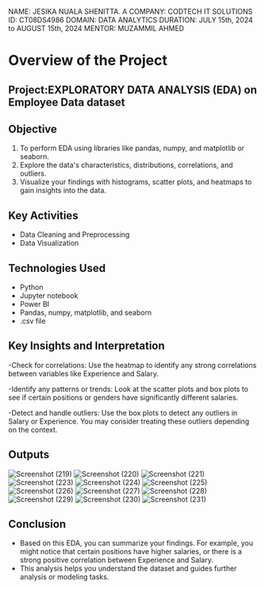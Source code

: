 NAME: JESIKA NUALA SHENITTA. A
COMPANY: CODTECH IT SOLUTIONS
ID: CT08DS4986
DOMAIN: DATA ANALYTICS
DURATION: JULY 15th, 2024 to AUGUST 15th, 2024
MENTOR: MUZAMMIL AHMED

# Overview of the Project
## Project:EXPLORATORY DATA ANALYSIS (EDA) on Employee Data dataset
## Objective
1. To perform EDA using libraries like pandas, numpy, and matplotlib or seaborn. 
2. Explore the data's characteristics, distributions, correlations, and outliers.
3. Visualize your findings with histograms, scatter plots, and heatmaps to gain insights into the data.
## Key Activities
- Data Cleaning and Preprocessing
- Data Visualization
## Technologies Used
- Python
- Jupyter notebook
- Power BI
- Pandas, numpy, matplotlib, and seaborn
- .csv file
## Key Insights and Interpretation
-Check for correlations:
Use the heatmap to identify any strong correlations between variables like Experience and Salary.

-Identify any patterns or trends:
Look at the scatter plots and box plots to see if certain positions or genders have significantly different salaries.

-Detect and handle outliers:
Use the box plots to detect any outliers in Salary or Experience. You may consider treating these outliers depending on the context.
## Outputs
![Screenshot (219)](https://github.com/user-attachments/assets/662434a9-0afe-41c3-82fc-b43917a23d74)
![Screenshot (220)](https://github.com/user-attachments/assets/743f1315-558e-4ec3-9f53-8aa1c3851d79)
![Screenshot (221)](https://github.com/user-attachments/assets/6ce89b05-a669-4af5-bff5-1977a27465d4)
![Screenshot (223)](https://github.com/user-attachments/assets/213c4545-320c-4de4-ae39-5a5217438a9b)
![Screenshot (224)](https://github.com/user-attachments/assets/014ac32c-08a6-4879-8157-d6c2f6727f53)
![Screenshot (225)](https://github.com/user-attachments/assets/475811ca-4c09-4802-a4a7-d55ac1fb3722)
![Screenshot (226)](https://github.com/user-attachments/assets/44c82432-2019-40f8-b750-f50b79c804ad)
![Screenshot (227)](https://github.com/user-attachments/assets/8f82ca17-9bd0-4c0b-89b0-f5830ca4b954)
![Screenshot (228)](https://github.com/user-attachments/assets/4ccdb4a0-39a6-41aa-9e20-69018932c8be)
![Screenshot (229)](https://github.com/user-attachments/assets/4b314096-c6ca-4503-8e9b-8ca7877b5f45)
![Screenshot (230)](https://github.com/user-attachments/assets/0c1883b2-3969-46ff-af99-27f0f06965b9)
![Screenshot (231)](https://github.com/user-attachments/assets/96feb287-6a45-40b5-88b7-5061cc5a7a92)
## Conclusion
- Based on this EDA, you can summarize your findings. For example, you might notice that certain positions have higher salaries, or there is a strong positive correlation between Experience and Salary.
- This analysis helps you understand the dataset and guides further analysis or modeling tasks.

